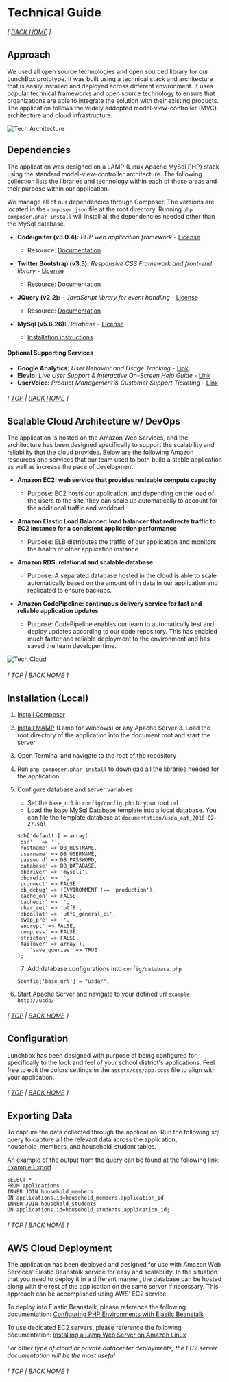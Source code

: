 # Technical Guide

###### [ [BACK HOME](../README.md) ]


## Approach
We used all open source technologies and open sourced library for our LunchBox prototype. It was built using a technical stack and architecture that is easily installed and deployed across different environment. It uses popular technical frameworks and open source technology to ensure that organizations are able to integrate the solution with their existing products. The application follows the widely addopted model-view-controller (MVC) architecture and cloud infrastructure.

![Tech Architecture](images/Tech-Arch.png)

## Dependencies
The application was designed on a LAMP (Linux Apache MySql PHP) stack using the standard model-view-controller architecture. The following collection lists the libraries and technology within each of those areas and their purpose within our application.

We manage all of our dependencies through Composer. The versions are located in the `composer.json` file at the root directory. Running `php composer.phar install` will install all the dependencies needed other than the MySql database.

- **Codeigniter (v3.0.4):** _PHP web application framework_ - [License](https://github.com/bcit-ci/CodeIgniter/blob/develop/user_guide_src/source/license.rst)
	- Resource: [Documentation](https://codeigniter.com/)	
- **Twitter Bootstrap (v3.3):** _Responsive CSS Framework and front-end library_ - [License](http://getbootstrap.com/getting-started/#license-faqs)
	- Resource: [Documentation](http://getbootstrap.com/)

- **JQuery (v2.2):** - _JavaScript library for event handling_ - [License](https://jquery.org/license/)
	- Resource: [Documentation](https://jquery.com/)

- **MySql (v5.6.26):** _Database_ - [License](http://www.mysql.com/about/legal/)
	- [Installation instructions](http://www.mysql.com/downloads/)

#### Optional Supporting Services
- **Google Analytics:** _User Behavior and Usage Tracking_ - [Link](https://www.google.com/analytics/)
- **Elevio:** _Live User Support & Interactive On-Screen Help Guide_ - [Link](https://elev.io/)
- **UserVoice:** _Product Management & Customer Support Ticketing_ - [Link](https://www.uservoice.com/)

###### [ [TOP](#) | [BACK HOME](../README.md) ]



## Scalable Cloud Architecture w/ DevOps
The application is hosted on the Amazon Web Services, and the architecture has been designed specifically to support the scalability and reliability that the cloud provides. Below are the following Amazon resources and services that our team used to both build a stable application as well as increase the pace of development.

- __Amazon EC2: web service that provides resizable compute capacity__
  -	Purpose: EC2 hosts our application, and depending on the load of the users to the site, they can scale up automatically to account for the additional traffic and workload

- __Amazon Elastic Load Balancer: load balancer that redirects traffic to EC2 instance for a consistent application performance__
  -	Purpose: ELB distributes the traffic of our application and monitors the health of other application instance

- __Amazon RDS: relational and scalable database__
  -	Purpose: A separated database hosted in the cloud is able to scale automatically based on the amount of in data in our application and replicated to ensure backups.

- __Amazon CodePipeline: continuous delivery service for fast and reliable application updates__
  -	Purpose: CodePipeline enables our team to automatically test and deploy updates according to our code repository. This has enabled much faster and reliable deployment to the environment and has saved the team developer time. 

![Tech Cloud](images/Tech-Cloud.png) 

###### [ [TOP](#) | [BACK HOME](../README.md) ]



## Installation (Local)

1. [Install Composer](https://getcomposer.org/doc/00-intro.md)
2. [Install MAMP](https://documentation.mamp.info/en/documentation/mamp/) (Lamp for Windows) or any Apache Server
	3. 	Load the root directory of the application into the document root and start the server
3. Open Terminal and navigate to the root of the repository
3. Run `php composer.phar install` to download all the libraries needed for the application
4. Configure database and server variables
	* Set the `base_url` in `config/config.php` to your root url
	* Load the base MySql Database template into a local database. You can file the template database at `documentation/usda_eat_2016-02-27.sql`
	
	```	
	$db['default'] = array(
	'dsn'	=> '',
	'hostname' => DB_HOSTNAME,
	'username' => DB_USERNAME,
	'password' => DB_PASSWORD,
	'database' => DB_DATABASE,
	'dbdriver' => 'mysqli',
	'dbprefix' => '',
	'pconnect' => FALSE,
	'db_debug' => (ENVIRONMENT !== 'production'),
	'cache_on' => FALSE,
	'cachedir' => '',
	'char_set' => 'utf8',
	'dbcollat' => 'utf8_general_ci',
	'swap_pre' => '',
	'encrypt' => FALSE,
	'compress' => FALSE,
	'stricton' => FALSE,
	'failover' => array(),
		'save_queries' => TRUE
	);
	```
	7. Add database configurations into `config/database.php`
	
	```	
	$config['base_url'] = "usda/";
	```

5. Start Apache Server and navigate to your defined url `example http://usda/`

###### [ [TOP](#) | [BACK HOME](../README.md) ]



## Configuration
Lunchbox has been designed with purpose of being configured for specifically to the look and feel of your school district's applications. Feel free to edit the colors settings in the `assets/css/app.scss` file to align with your application. 

###### [ [TOP](#) | [BACK HOME](../README.md) ]

## Exporting Data
To capture the data collected through the application. Run the following sql query to capture all the relevant data across the application, household_members, and household_student tables.

An example of the output from the query can be found at the following link: [Example Export](applications_export_example.csv)

```
SELECT *
FROM applications
INNER JOIN household_members
ON applications.id=household_members.application_id
INNER JOIN household_students
ON applications.id=household_students.application_id;
```
###### [ [TOP](#) | [BACK HOME](../README.md) ]

## AWS Cloud Deployment
The application has been deployed and designed for use with Amazon Web Services' Elastic Beanstalk service for easy and scalability. In the situation that you need to deploy it in a different manner, the database can be hosted along with the rest of the application on the same server if necessary. This approach can be accomplished using AWS' EC2 service.

To deploy into Elastic Beanstalk, please reference the following documentation: [Configuring PHP Environments with Elastic Beanstalk](http://docs.aws.amazon.com/elasticbeanstalk/latest/dg/create_deploy_PHP.container.html)

To use dedicated EC2 servers, please reference the following documentation: [Installing a Lamp Web Server on Amazon Linux](http://docs.aws.amazon.com/AWSEC2/latest/UserGuide/install-LAMP.html)

*For other type of cloud or private datacenter deployments, the EC2 server documentation will be the most useful*

###### [ [TOP](#) | [BACK HOME](../README.md) ]


